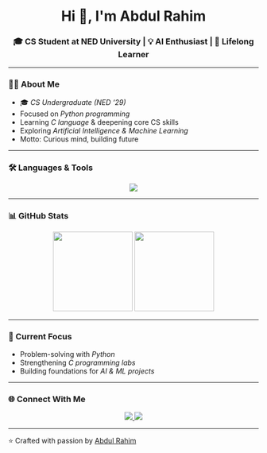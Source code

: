 <!-- Profile README for Abdul Rahim -->

<h1 align="center">Hi 👋, I'm Abdul Rahim</h1>
<h3 align="center">🎓 CS Student at NED University | 💡 AI Enthusiast | 🚀 Lifelong Learner</h3>

---

### 👨‍💻 About Me
- 🎓 *CS Undergraduate (NED ‘29)*  
- Focused on *Python programming*  
- Learning *C language* & deepening core CS skills  
- Exploring *Artificial Intelligence & Machine Learning*  
- Motto: Curious mind, building future  

---

### 🛠️ Languages & Tools
<p align="center">
  <img src="https://skillicons.dev/icons?i=python,c,github,vscode" />
</p>

---

### 📊 GitHub Stats
<p align="center">
  <img src="https://github-readme-stats.vercel.app/api?username=YOUR-GITHUB&show_icons=true&theme=tokyonight" height="160" />
  <img src="https://github-readme-stats.vercel.app/api/top-langs/?username=YOUR-GITHUB&layout=compact&theme=tokyonight&langs_count=6&hide=html,css" height="160" />
</p>

---

### 📌 Current Focus
- Problem-solving with *Python*  
- Strengthening *C programming labs*  
- Building foundations for *AI & ML projects*  

---

### 🌐 Connect With Me
<p align="center">
  <a href="https://www.linkedin.com/in/abdul-rahim-3a1167378" target="_blank">
    <img src="https://img.shields.io/badge/LinkedIn-blue?style=for-the-badge&logo=linkedin" />
  </a>
  <a href="https://github.com/YOUR-GITHUB" target="_blank">
    <img src="https://img.shields.io/badge/GitHub-black?style=for-the-badge&logo=github" />
  </a>
</p>

---

⭐ Crafted with passion by [Abdul Rahim](https://github.com/abdulrahim-ai-era)
